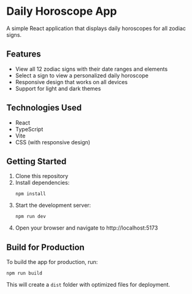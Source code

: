 # Daily Horoscope App

A simple React application that displays daily horoscopes for all zodiac signs.

## Features

- View all 12 zodiac signs with their date ranges and elements
- Select a sign to view a personalized daily horoscope
- Responsive design that works on all devices
- Support for light and dark themes

## Technologies Used

- React
- TypeScript
- Vite
- CSS (with responsive design)

## Getting Started

1. Clone this repository
2. Install dependencies:
   ```
   npm install
   ```
3. Start the development server:
   ```
   npm run dev
   ```
4. Open your browser and navigate to http://localhost:5173

## Build for Production

To build the app for production, run:

```
npm run build
```

This will create a `dist` folder with optimized files for deployment.